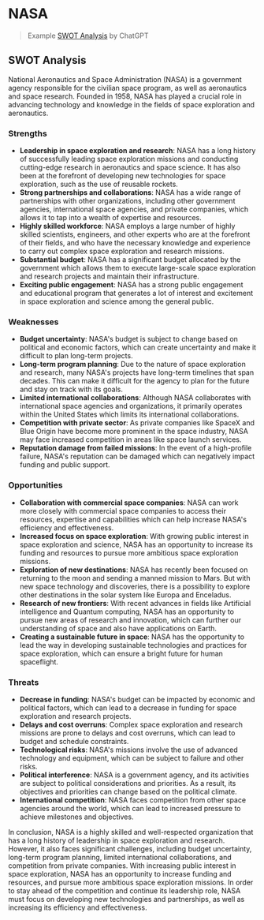 # NASA

> Example [SWOT Analysis](README.md/#swot-analysis) by ChatGPT

## SWOT Analysis

National Aeronautics and Space Administration (NASA) is a government agency responsible for the civilian space program, as well as aeronautics and space research. Founded in 1958, NASA has played a crucial role in advancing technology and knowledge in the fields of space exploration and aeronautics.

### Strengths

* **Leadership in space exploration and research**: NASA has a long history of successfully leading space exploration missions and conducting cutting-edge research in aeronautics and space science. It has also been at the forefront of developing new technologies for space exploration, such as the use of reusable rockets.
* **Strong partnerships and collaborations**: NASA has a wide range of partnerships with other organizations, including other government agencies, international space agencies, and private companies, which allows it to tap into a wealth of expertise and resources.
* **Highly skilled workforce**: NASA employs a large number of highly skilled scientists, engineers, and other experts who are at the forefront of their fields, and who have the necessary knowledge and experience to carry out complex space exploration and research missions.
* **Substantial budget**: NASA has a significant budget allocated by the government which allows them to execute large-scale space exploration and research projects and maintain their infrastructure.
* **Exciting public engagement**: NASA has a strong public engagement and educational program that generates a lot of interest and excitement in space exploration and science among the general public.

### Weaknesses

* **Budget uncertainty**: NASA's budget is subject to change based on political and economic factors, which can create uncertainty and make it difficult to plan long-term projects.
* **Long-term program planning**: Due to the nature of space exploration and research, many NASA's projects have long-term timelines that span decades. This can make it difficult for the agency to plan for the future and stay on track with its goals.
* **Limited international collaborations**: Although NASA collaborates with international space agencies and organizations, it primarily operates within the United States which limits its international collaborations.
* **Competition with private sector**: As private companies like SpaceX and Blue Origin have become more prominent in the space industry, NASA may face increased competition in areas like space launch services.
* **Reputation damage from failed missions**: In the event of a high-profile failure, NASA's reputation can be damaged which can negatively impact funding and public support.

### Opportunities

* **Collaboration with commercial space companies**: NASA can work more closely with commercial space companies to access their resources, expertise and capabilities which can help increase NASA's efficiency and effectiveness.
* **Increased focus on space exploration**: With growing public interest in space exploration and science, NASA has an opportunity to increase its funding and resources to pursue more ambitious space exploration missions.
* **Exploration of new destinations**: NASA has recently been focused on returning to the moon and sending a manned mission to Mars. But with new space technology and discoveries, there is a possibility to explore other destinations in the solar system like Europa and Enceladus.
* **Research of new frontiers**: With recent advances in fields like Artificial intelligence and Quantum computing, NASA has an opportunity to pursue new areas of research and innovation, which can further our understanding of space and also have applications on Earth.
* **Creating a sustainable future in space**: NASA has the opportunity to lead the way in developing sustainable technologies and practices for space exploration, which can ensure a bright future for human spaceflight.

### Threats

* **Decrease in funding**: NASA's budget can be impacted by economic and political factors, which can lead to a decrease in funding for space exploration and research projects.
* **Delays and cost overruns**: Complex space exploration and research missions are prone to delays and cost overruns, which can lead to budget and schedule constraints.
* **Technological risks**: NASA's missions involve the use of advanced technology and equipment, which can be subject to failure and other risks.
* **Political interference**: NASA is a government agency, and its activities are subject to political considerations and priorities. As a result, its objectives and priorities can change based on the political climate.
* **International competition**: NASA faces competition from other space agencies around the world, which can lead to increased pressure to achieve milestones and objectives.

In conclusion, NASA is a highly skilled and well-respected organization that has a long history of leadership in space exploration and research. However, it also faces significant challenges, including budget uncertainty, long-term program planning, limited international collaborations, and competition from private companies. With increasing public interest in space exploration, NASA has an opportunity to increase funding and resources, and pursue more ambitious space exploration missions. In order to stay ahead of the competition and continue its leadership role, NASA must focus on developing new technologies and partnerships, as well as increasing its efficiency and effectiveness.

